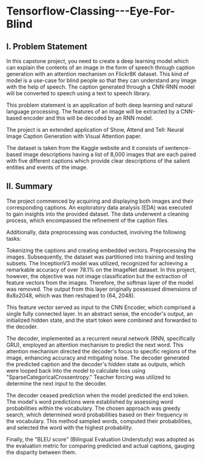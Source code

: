 # Tensorflow-Classing---Eye-For-Blind

## I. Problem Statement
In this capstone project, you need to create a deep learning model which can explain the contents of an image in the form of speech through caption generation with an attention mechanism on Flickr8K dataset. This kind of model is a use-case for blind people so that they can understand any image with the help of speech. The caption generated through a CNN-RNN model will be converted to speech using a text to speech library.

This problem statement is an application of both deep learning and natural language processing. The features of an image will be extracted by a CNN-based encoder and this will be decoded by an RNN model.

The project is an extended application of Show, Attend and Tell: Neural Image Caption Generation with Visual Attention paper.

The dataset is taken from the Kaggle website and it consists of sentence-based image descriptions having a list of 8,000 images that are each paired with five different captions which provide clear descriptions of the salient entities and events of the image.

## II. Summary
The project commenced by acquiring and displaying both images and their corresponding captions. An exploratory data analysis (EDA) was executed to gain insights into the provided dataset. The data underwent a cleaning process, which encompassed the refinement of the caption files.

Additionally, data preprocessing was conducted, involving the following tasks:

Tokenizing the captions and creating embedded vectors.
Preprocessing the images.
Subsequently, the dataset was partitioned into training and testing subsets. The InceptionV3 model was utilized, recognized for achieving a remarkable accuracy of over 78.1% on the ImageNet dataset. In this project, however, the objective was not image classification but the extraction of feature vectors from the images. Therefore, the softmax layer of the model was removed. The output from this layer originally possessed dimensions of 8x8x2048, which was then reshaped to (64, 2048).

This feature vector served as input to the CNN Encoder, which comprised a single fully connected layer. In an abstract sense, the encoder's output, an initialized hidden state, and the start token were combined and forwarded to the decoder.

The decoder, implemented as a recurrent neural network (RNN, specifically GRU), employed an attention mechanism to predict the next word. This attention mechanism directed the decoder's focus to specific regions of the image, enhancing accuracy and mitigating noise. The decoder generated the predicted caption and the decoder's hidden state as outputs, which were looped back into the model to calculate loss using "SparseCategoricalCrossentropy." Teacher forcing was utilized to determine the next input to the decoder.

The decoder ceased prediction when the model predicted the end token. The model's word predictions were established by assessing word probabilities within the vocabulary. The chosen approach was greedy search, which determined word probabilities based on their frequency in the vocabulary. This method sampled words, computed their probabilities, and selected the word with the highest probability.

Finally, the "BLEU score" (Bilingual Evaluation Understudy) was adopted as the evaluation metric for comparing predicted and actual captions, gauging the disparity between them.
